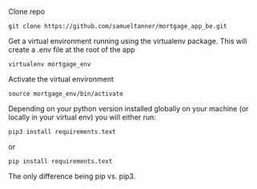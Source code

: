 Clone repo

`git clone https://github.com/samueltanner/mortgage_app_be.git`

Get a virtual environment running using the virtualenv package. This will create a .env file at the root of the app

`virtualenv mortgage_env`

Activate the virtual environment

`source mortgage_env/bin/activate`

Depending on your python version installed globally on your machine (or locally in your virtual env) you will either run:

`pip3 install requirements.text`

or

`pip install requirements.text`

The only difference being pip vs. pip3.
